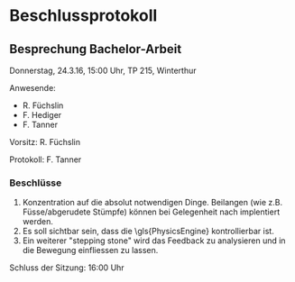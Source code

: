 # Beschlussprotokoll

## Besprechung Bachelor-Arbeit

Donnerstag, 24.3.16, 15:00 Uhr, TP 215, Winterthur

Anwesende:

*   R. Füchslin
*   F. Hediger
*   F. Tanner

Vorsitz: R. Füchslin

Protokoll: F. Tanner

### Beschlüsse

1.  Konzentration auf die absolut notwendigen Dinge.
    Beilangen (wie z.B. Füsse/abgerudete Stümpfe) können bei Gelegenheit nach implentiert werden.
2.  Es soll sichtbar sein, dass die \gls{PhysicsEngine} kontrollierbar ist.
3.  Ein weiterer "stepping stone" wird das Feedback zu analysieren und in die Bewegung einfliessen zu lassen.

Schluss der Sitzung: 16:00 Uhr
